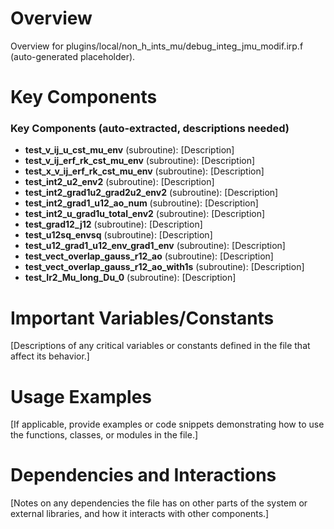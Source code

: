 # Overview

Overview for plugins/local/non_h_ints_mu/debug_integ_jmu_modif.irp.f (auto-generated placeholder).

# Key Components

### Key Components (auto-extracted, descriptions needed)
- **test_v_ij_u_cst_mu_env** (subroutine): [Description]
- **test_v_ij_erf_rk_cst_mu_env** (subroutine): [Description]
- **test_x_v_ij_erf_rk_cst_mu_env** (subroutine): [Description]
- **test_int2_u2_env2** (subroutine): [Description]
- **test_int2_grad1u2_grad2u2_env2** (subroutine): [Description]
- **test_int2_grad1_u12_ao_num** (subroutine): [Description]
- **test_int2_u_grad1u_total_env2** (subroutine): [Description]
- **test_grad12_j12** (subroutine): [Description]
- **test_u12sq_envsq** (subroutine): [Description]
- **test_u12_grad1_u12_env_grad1_env** (subroutine): [Description]
- **test_vect_overlap_gauss_r12_ao** (subroutine): [Description]
- **test_vect_overlap_gauss_r12_ao_with1s** (subroutine): [Description]
- **test_Ir2_Mu_long_Du_0** (subroutine): [Description]

# Important Variables/Constants

[Descriptions of any critical variables or constants defined in the file that affect its behavior.]

# Usage Examples

[If applicable, provide examples or code snippets demonstrating how to use the functions, classes, or modules in the file.]

# Dependencies and Interactions

[Notes on any dependencies the file has on other parts of the system or external libraries, and how it interacts with other components.]
